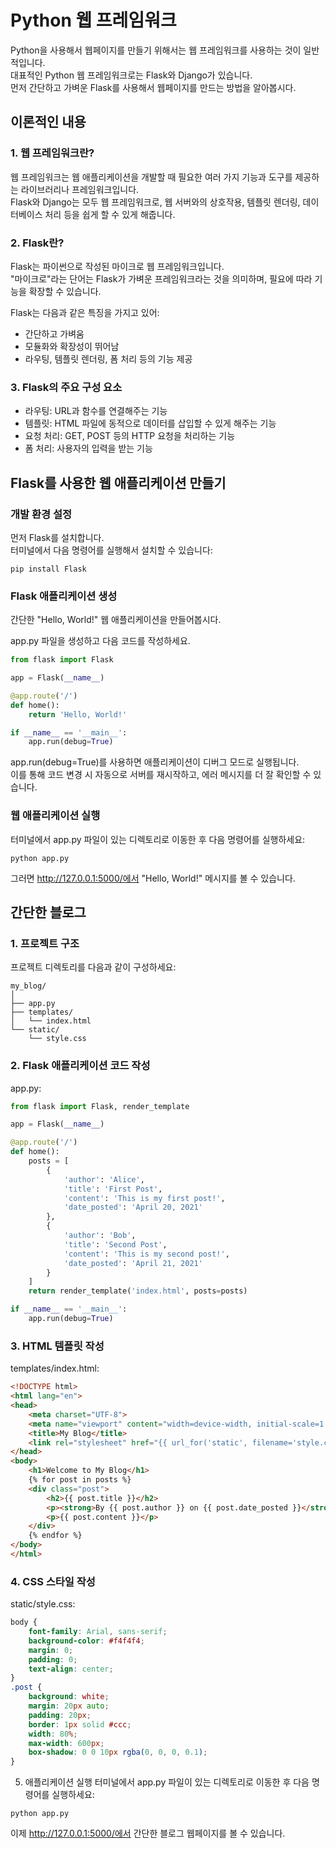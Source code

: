 # Python 웹 프레임워크
Python을 사용해서 웹페이지를 만들기 위해서는 웹 프레임워크를 사용하는 것이 일반적입니다.     
대표적인 Python 웹 프레임워크로는 Flask와 Django가 있습니다.      
먼저 간단하고 가벼운 Flask를 사용해서 웹페이지를 만드는 방법을 알아봅시다.    

## 이론적인 내용
### 1. 웹 프레임워크란?
웹 프레임워크는 웹 애플리케이션을 개발할 때 필요한 여러 가지 기능과 도구를 제공하는 라이브러리나 프레임워크입니다.        
Flask와 Django는 모두 웹 프레임워크로, 웹 서버와의 상호작용, 템플릿 렌더링, 데이터베이스 처리 등을 쉽게 할 수 있게 해줍니다.     


### 2. Flask란?
Flask는 파이썬으로 작성된 마이크로 웹 프레임워크입니다.      
"마이크로"라는 단어는 Flask가 가벼운 프레임워크라는 것을 의미하며, 필요에 따라 기능을 확장할 수 있습니다.      

Flask는 다음과 같은 특징을 가지고 있어:
- 간단하고 가벼움
- 모듈화와 확장성이 뛰어남
- 라우팅, 템플릿 렌더링, 폼 처리 등의 기능 제공

### 3. Flask의 주요 구성 요소
- 라우팅: URL과 함수를 연결해주는 기능
- 템플릿: HTML 파일에 동적으로 데이터를 삽입할 수 있게 해주는 기능
- 요청 처리: GET, POST 등의 HTTP 요청을 처리하는 기능
- 폼 처리: 사용자의 입력을 받는 기능

## Flask를 사용한 웹 애플리케이션 만들기
### 개발 환경 설정
먼저 Flask를 설치합니다.      
터미널에서 다음 명령어를 실행해서 설치할 수 있습니다:    

```
pip install Flask
```

### Flask 애플리케이션 생성

간단한 "Hello, World!" 웹 애플리케이션을 만들어봅시다.

app.py 파일을 생성하고 다음 코드를 작성하세요.    

```python
from flask import Flask

app = Flask(__name__)

@app.route('/')
def home():
    return 'Hello, World!'

if __name__ == '__main__':
    app.run(debug=True)

```

app.run(debug=True)를 사용하면 애플리케이션이 디버그 모드로 실행됩니다.      
이를 통해 코드 변경 시 자동으로 서버를 재시작하고, 에러 메시지를 더 잘 확인할 수 있습니다.

### 웹 애플리케이션 실행

터미널에서 app.py 파일이 있는 디렉토리로 이동한 후 다음 명령어를 실행하세요:
```
python app.py
```

그러면 http://127.0.0.1:5000/에서 "Hello, World!" 메시지를 볼 수 있습니다.

## 간단한 블로그
### 1. 프로젝트 구조
프로젝트 디렉토리를 다음과 같이 구성하세요:
```
my_blog/
│
├── app.py
├── templates/
│   └── index.html
└── static/
    └── style.css
```

### 2. Flask 애플리케이션 코드 작성
app.py:
```python
from flask import Flask, render_template

app = Flask(__name__)

@app.route('/')
def home():
    posts = [
        {
            'author': 'Alice',
            'title': 'First Post',
            'content': 'This is my first post!',
            'date_posted': 'April 20, 2021'
        },
        {
            'author': 'Bob',
            'title': 'Second Post',
            'content': 'This is my second post!',
            'date_posted': 'April 21, 2021'
        }
    ]
    return render_template('index.html', posts=posts)

if __name__ == '__main__':
    app.run(debug=True)
```

### 3. HTML 템플릿 작성
templates/index.html:

```html
<!DOCTYPE html>
<html lang="en">
<head>
    <meta charset="UTF-8">
    <meta name="viewport" content="width=device-width, initial-scale=1.0">
    <title>My Blog</title>
    <link rel="stylesheet" href="{{ url_for('static', filename='style.css') }}">
</head>
<body>
    <h1>Welcome to My Blog</h1>
    {% for post in posts %}
    <div class="post">
        <h2>{{ post.title }}</h2>
        <p><strong>By {{ post.author }} on {{ post.date_posted }}</strong></p>
        <p>{{ post.content }}</p>
    </div>
    {% endfor %}
</body>
</html>
```

### 4. CSS 스타일 작성
static/style.css:
```css
body {
    font-family: Arial, sans-serif;
    background-color: #f4f4f4;
    margin: 0;
    padding: 0;
    text-align: center;
}
.post {
    background: white;
    margin: 20px auto;
    padding: 20px;
    border: 1px solid #ccc;
    width: 80%;
    max-width: 600px;
    box-shadow: 0 0 10px rgba(0, 0, 0, 0.1);
}
```

5. 애플리케이션 실행
터미널에서 app.py 파일이 있는 디렉토리로 이동한 후 다음 명령어를 실행하세요:
```
python app.py
````
이제 http://127.0.0.1:5000/에서 간단한 블로그 웹페이지를 볼 수 있습니다.
